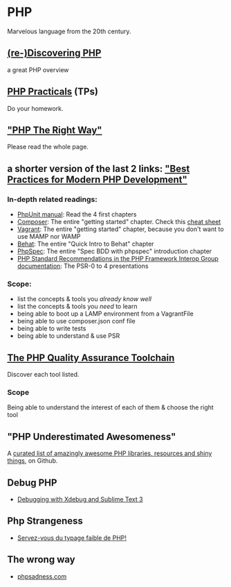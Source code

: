 PHP
===

Marvelous language from the 20th century.

## [(re-)Discovering PHP](http://edu.williamdurand.fr/php-slides/index.html)

a great PHP overview

## [PHP Practicals](http://edu.williamdurand.fr/) (TPs)

Do your homework.

## ["PHP The Right Way"](http://www.phptherightway.com) 

Please read the whole page.

## a shorter version of the last 2 links: ["Best Practices for Modern PHP Development"](https://www.airpair.com/php/posts/best-practices-for-modern-php-development)

### In-depth related readings: 

- [PhpUnit manual](http://phpunit.de/manuel): Read the 4 first chapters
- [Composer](http://getcomposer.org): The entire "getting started" chapter. Check this [cheat sheet](http://composer.json.jolicode.com/)
- [Vagrant](http://vagrantup.com): The entire "getting started" chapter, because you don't want to use MAMP nor WAMP
- [Behat](http://behat.org): The entire "Quick Intro to Behat" chapter
- [PhpSpec](http://phpspec.net): The entire "Spec BDD with phpspec" introduction chapter
- [PHP Standard Recommendations in the PHP Framework Interop Group documentation](http://www.php-fig.org/): The PSR-0 to 4 presentations

### Scope: 

- list the concepts & tools you *already know well*
- list the concepts & tools you *need* to learn
- being able to boot up a LAMP environment from a VagrantFile
- being able to use composer.json conf file
- being able to write tests
- being able to understand & use PSR


## [The PHP Quality Assurance Toolchain](http://phpqatools.org)

Discover each tool listed.

### Scope

Being able to understand the interest of each of them & choose the right tool

## "PHP Underestimated Awesomeness"

A [curated list of amazingly awesome PHP libraries, resources and shiny things](https://github.com/ziadoz/awesome-php),  on Github.

## Debug PHP

- [Debugging with Xdebug and Sublime Text 3](http://www.sitepoint.com/debugging-xdebug-sublime-text-3)

## Php Strangeness

- [Servez-vous du typage faible de PHP!](http://www.thedarksideofthewebblog.com/servez-vous-du-typage-faible-de-php/)

## The wrong way

- [phpsadness.com](http://www.phpsadness.com/)



